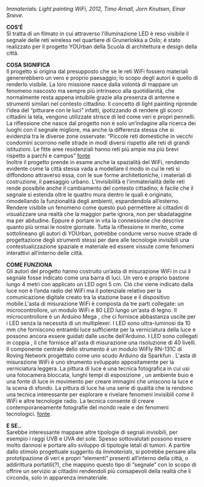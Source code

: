 _Immaterials: Light painting WiFi, 2012, Timo Arnall, Jorn Knutsen, Einar Sneve._

**COS’É**  
Si tratta di un filmato in cui attraverso l’illuminazione LED è reso visibile il segnale delle reti wireless nel quartiere di Grunerlokka a
Oslo; é stato realizzato per il progetto YOUrban della Scuola di architettura e design della città.  

**COSA SIGNIFICA**  
Il progetto si origina dal presupposto che se le reti WiFi fossero materiali genererebbero un vero e proprio paesaggio; lo scopo degli 
autori è quello di renderlo visibile. La loro missione nasce dalla volontà di mappare un fenomeno nascosto ma sempre più intrinseco alla 
quotidianità, che normalmente resta appena intuibile grazie alla presenza di antenne e strumenti similari nel contesto cittadino. Il 
concetto di light painting riprende l’idea del “pitturare con le luci” infatti, ipotizzando di rendere gli scorci cittadini la tela, 
vengono utilizzate strisce di led come veri e propri pennelli.
La riflessione che nasce dal progetto non è solo un’indagine alla ricerca dei luoghi con il segnale migliore, ma anche la differenza stessa che si evidenzia tra le diverse zone osservate: “Piccole reti domestiche in vecchi condomini scorrono nelle strade in modi diversi rispetto alle reti di grandi istituzioni. Le fitte aree residenziali hanno reti più ampie ma più brevi rispetto a parchi e campus” [fonte](http://yourban.no/2011/02/22/immaterials-light-painting-wifi/)  
Inoltre il progetto prende in esame anche la spazialità del WiFi, rendendo evidente come la città stessa vada a modellare il modo in cui le reti si diffondono attraverso essa, con le sue forme architettoniche, i materiali di costruzione, il paesaggio urbano.
L’invisibilità e l’immaterialità delle reti rende possibile anche il cambiamento del contesto cittadino; è facile che il segnale si estenda oltre le quattro mura dentro le quali è originato, rimodellando la funzionalità degli ambienti, espandendola all’esterno. 
Rendere visibile un fenomeno come questo può permettere ai cittadini di visualizzare una realtà che la maggior parte ignora, non per 
sbadataggine ma per abitudine. Eppure è portare in vita la connessione che descrive quanto più ormai le nostre giornate. Tutta la 
riflessione in merito, come sottolineano gli autori di YOUrban, potrebbe condurre verso nuove strade di progettazione degli strumenti 
stessi per dare alle tecnologie invisibili una  contestualizzazione spaziale e materiale ed essere vissute come fenomeni interattivi 
all’interno delle città.

**COME FUNZIONA**  
Gli autori del progetto hanno costruito un’asta di misurazione WiFi in cui il segnale fosse indicato come una barra di luci. Un vero e 
proprio bastone lungo 4 metri con applicato un LED ogni 5 cm. Ciò che viene indicato dalla luce non è l’onda radio del WiFi ma il 
potenziale relativo per la comunicazione digitale creato tra la stazione base e il dispositivo mobile.L'asta di misurazione WiFi è composta
da tre parti collegate: un microcontrollore, un modulo WiFi e 80 LED lungo un'asta di legno. Il microcontrollore è un Arduino Mega , che ci
fornisce abbastanza uscite per i LED senza la necessità di un multiplexer. I LED sono ultra-luminosi da 10 mm che forniscono entrambi 
luce sufficiente per la verniciatura della luce e possono ancora essere guidati dalle uscite dell'Arduino. I LED sono collegati in coppia
, il che fornisce all'asta di misurazione una risoluzione di 40 livelli. Il componente centrale dello strumento è un modulo WiFly RN-131C
di Roving Network progettato come uno scudo Arduino da Sparkfun . L'asta di misurazione WiFi è uno strumento sviluppato appositamente 
per la verniciatura leggera. La pittura di luce è una tecnica fotografica in cui usi una fotocamera bloccata, lunghi tempi di esposizione
, un ambiente buio e una fonte di luce in movimento per creare immagini che uniscono la luce e la scena di sfondo. La pittura di luce ha
una serie di qualità che la rendono una tecnica interessante per esplorare e rivelare fenomeni invisibili come il WiFi e altre tecnologie
radio. La tecnica consente di creare contemporaneamente fotografie del mondo reale e dei fenomeni tecnologici.
[fonte](http://yourban.no/2011/03/07/making-immaterials-light-painting-wifi/).

**E SE..**  
Sarebbe interessante mappare altre tipologie di segnali invisibili, per esempio i raggi UVB e UVA del sole. Spesso sottovalutati possono essere molto dannosi e portare allo sviluppo di tipologie letali di tumori. A partire dallo stimolo progettuale suggerito da _Immaterials_, si potrebbe pensare alla prototipazione di veri e propri “elementi” presenti all’interno della città, o addirittura portatili(?), che mappino questo tipo di “segnale” con lo scopo di offrire un servizio ai cittadini rendendoli più consapevoli della realtà che li circonda, solo  in apparenza immateriale.
